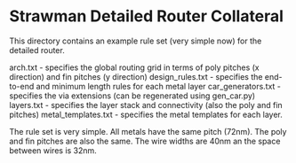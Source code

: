 # Strawman Detailed Router Collateral

This directory contains an example rule set (very simple now) for the detailed router.

arch.txt - specifies the global routing grid in terms of poly pitches (x direction) and fin pitches (y direction)
design_rules.txt - specifies the end-to-end and minimum length rules for each metal layer
car_generators.txt - specifies the via extensions (can be regenerated using gen_car.py)
layers.txt - specifies the layer stack and connectivity (also the poly and fin pitches)
metal_templates.txt - specifies the metal templates for each layer.

The rule set is very simple. All metals have the same pitch (72nm). The poly and fin pitches are also the same. The wire widths are 40nm an the space between wires is 32nm.

